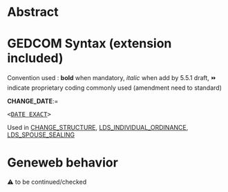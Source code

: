 ﻿# Abstract

# GEDCOM Syntax (extension included)
Convention used : **bold** when mandatory, _italic_ when add by 5.5.1 draft, &#x23E9; indicate proprietary coding commonly used (amendment need to standard)<br />

**CHANGE_DATE**:=
<pre>
&lt;<a href=Ged.DATE_EXACT>DATE_EXACT</a>&gt;
</pre>
Used in <a href=Ged.CHANGE_STRUCTURE>CHANGE_STRUCTURE</a>, <a href=Ged.LDS_INDIVIDUAL_ORDINANCE>LDS_INDIVIDUAL_ORDINANCE</a>, <a href=Ged.LDS_SPOUSE_SEALING>LDS_SPOUSE_SEALING</a><br />

# Geneweb behavior


:warning: to be continued/checked

